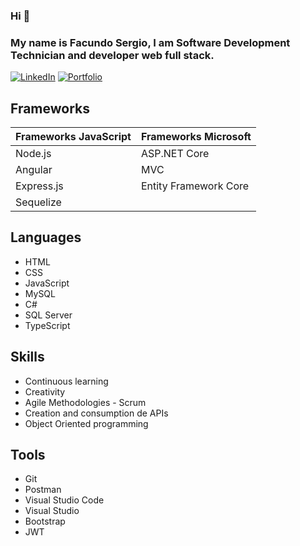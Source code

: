 ### Hi 👋

### My name is Facundo Sergio, I am Software Development Technician and developer web full stack.
[![LinkedIn](https://img.shields.io/badge/-LinkedIn-0077B5?style=for-the-badge&logo=linkedin&logoColor=white)](https://www.linkedin.com/in/facundo-sergio/)
[![Portfolio](https://img.shields.io/badge/-Portfolio-0077B5?style=for-the-badge&logo=portfolio&logoColor=white)](https://portfolio-fs.up.railway.app/)

## Frameworks
| Frameworks JavaScript  | Frameworks Microsoft |
| --- | --- |
| Node.js | ASP.NET Core |
| Angular | MVC |
| Express.js | Entity Framework Core |
| Sequelize |  |

## Languages
- HTML
- CSS
- JavaScript
- MySQL
- C#
- SQL Server
- TypeScript 

## Skills
- Continuous learning
- Creativity
- Agile Methodologies - Scrum
- Creation and consumption de APIs
- Object Oriented programming

## Tools
- Git
- Postman
- Visual Studio Code
- Visual Studio
- Bootstrap
- JWT
